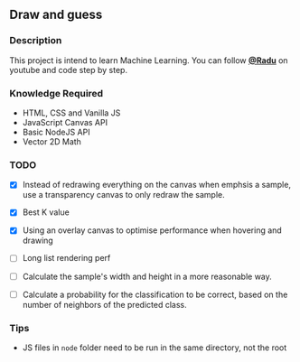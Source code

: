 ## Draw and guess

### Description

This project is intend to learn Machine Learning. You can follow <ins>__[@Radu](https://www.youtube.com/playlist?list=PLB0Tybl0UNfYe9aJXfWw-Dw_4VnFrqRC4)__</ins> on youtube and code step by step.

### Knowledge Required

- HTML, CSS and Vanilla JS
- JavaScript Canvas API
- Basic NodeJS API
- Vector 2D Math

### TODO

- [x] Instead of redrawing everything on the canvas when emphsis a sample,
use a transparency canvas to only redraw the sample.

- [x] Best K value

- [x] Using an overlay canvas to optimise performance when hovering and drawing

- [ ] Long list rendering perf

- [ ] Calculate the sample's width and height in a more reasonable way.

- [ ] Calculate a probability for the classification to be correct, based on the 
number of neighbors of the predicted class.


### Tips
- JS files in `node` folder need to be run in the same directory, not the root